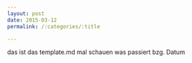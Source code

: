 ```yaml
---
layout: post
date: 2015-03-12
permalink: /:categories/:title

---
```


das ist das template.md mal schauen was passiert bzg. Datum
